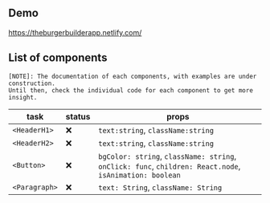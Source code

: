 ## Demo
https://theburgerbuilderapp.netlify.com/

## List of components

```
[NOTE]: The documentation of each components, with examples are under construction.
Until then, check the individual code for each component to get more insight.
```

| task                | status             | props                                                                                                                       |
| ------------------- | ------------------ | --------------------------------------------------------------------------------------------------------------------------- |
| `<HeaderH1>`        | :x: | `text:string`, `className:string`                                                                                           |
| `<HeaderH2>`        | :x: | `text:string`, `className:string`                                                                                           |
| `<Button>`          | :x: | `bgColor: string`, `className: string`, `onClick: func`, `children: React.node`, `isAnimation: boolean`                     |
| `<Paragraph>`       | :x: | `text: String`, `className: String`                                              
